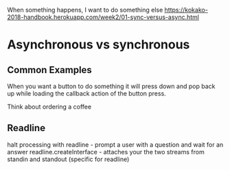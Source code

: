 <!-- TITLE: Asynchronous Code -->
<!-- SUBTITLE: A quick summary of Asynchronous -->
When something happens, I want to do something else
https://kokako-2018-handbook.herokuapp.com/week2/01-sync-versus-async.html

# Asynchronous vs synchronous

## Common Examples
When you want a button to do something it will press down and pop back up while loading the callback action of the button press.

Think about ordering a coffee


## Readline

halt processing with readline - prompt a user with a question and wait for an answer
readline.createInterface - attaches your the two streams from standin and standout (specific for readline)




